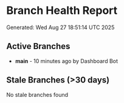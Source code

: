 # Branch Health Report
Generated: Wed Aug 27 18:51:14 UTC 2025

## Active Branches
- **main** - 10 minutes ago by Dashboard Bot

## Stale Branches (>30 days)
No stale branches found
